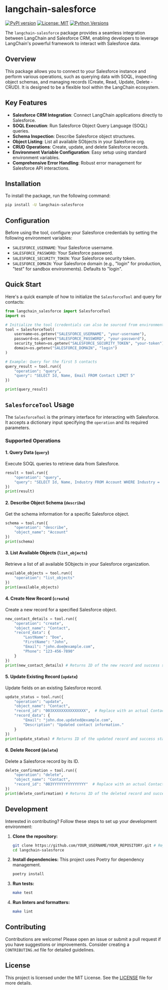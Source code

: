 # langchain-salesforce

[![PyPI version](https://badge.fury.io/py/langchain-salesforce.svg)](https://badge.fury.io/py/langchain-salesforce)
[![License: MIT](https://img.shields.io/badge/License-MIT-yellow.svg)](https://opensource.org/licenses/MIT)
[![Python Versions](https://img.shields.io/pypi/pyversions/langchain-salesforce.svg)](https://pypi.org/project/langchain-salesforce/)
<!-- Add other badges like Build Status if applicable -->
<!-- e.g., [![Build Status](https://github.com/YOUR_USERNAME/YOUR_REPOSITORY/actions/workflows/main.yml/badge.svg)](https://github.com/YOUR_USERNAME/YOUR_REPOSITORY/actions/workflows/main.yml) -->

The `langchain-salesforce` package provides a seamless integration between LangChain and Salesforce CRM, enabling developers to leverage LangChain's powerful framework to interact with Salesforce data.

## Overview

This package allows you to connect to your Salesforce instance and perform various operations, such as querying data with SOQL, inspecting object schemas, and managing records (Create, Read, Update, Delete - CRUD). It is designed to be a flexible tool within the LangChain ecosystem.

## Key Features

-   **Salesforce CRM Integration**: Connect LangChain applications directly to Salesforce.
-   **SOQL Execution**: Run Salesforce Object Query Language (SOQL) queries.
-   **Schema Inspection**: Describe Salesforce object structures.
-   **Object Listing**: List all available SObjects in your Salesforce org.
-   **CRUD Operations**: Create, update, and delete Salesforce records.
-   **Environment Variable Configuration**: Easy setup using standard environment variables.
-   **Comprehensive Error Handling**: Robust error management for Salesforce API interactions.

## Installation

To install the package, run the following command:

```bash
pip install -U langchain-salesforce
```

## Configuration

Before using the tool, configure your Salesforce credentials by setting the following environment variables:

-   `SALESFORCE_USERNAME`: Your Salesforce username.
-   `SALESFORCE_PASSWORD`: Your Salesforce password.
-   `SALESFORCE_SECURITY_TOKEN`: Your Salesforce security token.
-   `SALESFORCE_DOMAIN`: Your Salesforce domain (e.g., "login" for production, "test" for sandbox environments). Defaults to "login".

## Quick Start

Here's a quick example of how to initialize the `SalesforceTool` and query for contacts:

```python
from langchain_salesforce import SalesforceTool
import os

# Initialize the tool (credentials can also be sourced from environment variables)
tool = SalesforceTool(
    username=os.getenv("SALESFORCE_USERNAME", "your-username"),
    password=os.getenv("SALESFORCE_PASSWORD", "your-password"),
    security_token=os.getenv("SALESFORCE_SECURITY_TOKEN", "your-token"),
    domain=os.getenv("SALESFORCE_DOMAIN", "login")
)

# Example: Query for the first 5 contacts
query_result = tool.run({
    "operation": "query",
    "query": "SELECT Id, Name, Email FROM Contact LIMIT 5"
})

print(query_result)
```

## `SalesforceTool` Usage

The `SalesforceTool` is the primary interface for interacting with Salesforce. It accepts a dictionary input specifying the `operation` and its required parameters.

### Supported Operations

#### 1. Query Data (`query`)
Execute SOQL queries to retrieve data from Salesforce.

```python
result = tool.run({
    "operation": "query",
    "query": "SELECT Id, Name, Industry FROM Account WHERE Industry = 'Technology' LIMIT 10"
})
print(result)
```

#### 2. Describe Object Schema (`describe`)
Get the schema information for a specific Salesforce object.

```python
schema = tool.run({
    "operation": "describe",
    "object_name": "Account"
})
print(schema)
```

#### 3. List Available Objects (`list_objects`)
Retrieve a list of all available SObjects in your Salesforce organization.

```python
available_objects = tool.run({
    "operation": "list_objects"
})
print(available_objects)
```

#### 4. Create New Record (`create`)
Create a new record for a specified Salesforce object.

```python
new_contact_details = tool.run({
    "operation": "create",
    "object_name": "Contact",
    "record_data": {
        "LastName": "Doe",
        "FirstName": "John",
        "Email": "john.doe@example.com",
        "Phone": "123-456-7890"
    }
})
print(new_contact_details) # Returns ID of the new record and success status
```

#### 5. Update Existing Record (`update`)
Update fields on an existing Salesforce record.

```python
update_status = tool.run({
    "operation": "update",
    "object_name": "Contact",
    "record_id": "003XXXXXXXXXXXXXXX",  # Replace with an actual Contact ID
    "record_data": {
        "Email": "john.doe.updated@example.com",
        "Description": "Updated contact information."
    }
})
print(update_status) # Returns ID of the updated record and success status
```

#### 6. Delete Record (`delete`)
Delete a Salesforce record by its ID.

```python
delete_confirmation = tool.run({
    "operation": "delete",
    "object_name": "Contact",
    "record_id": "003YYYYYYYYYYYYYYY"  # Replace with an actual Contact ID
})
print(delete_confirmation) # Returns ID of the deleted record and success status
```

## Development

Interested in contributing? Follow these steps to set up your development environment:

1.  **Clone the repository:**
    ```bash
    git clone https://github.com/YOUR_USERNAME/YOUR_REPOSITORY.git # Replace with your repository URL
    cd langchain-salesforce
    ```

2.  **Install dependencies:**
    This project uses Poetry for dependency management.
    ```bash
    poetry install
    ```

3.  **Run tests:**
    ```bash
    make test
    ```

4.  **Run linters and formatters:**
    ```bash
    make lint
    ```

## Contributing

Contributions are welcome! Please open an issue or submit a pull request if you have suggestions or improvements. Consider creating a `CONTRIBUTING.md` file for detailed guidelines.

## License

This project is licensed under the MIT License. See the [LICENSE](LICENSE) file for more details.